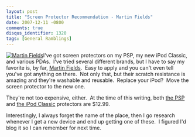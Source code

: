 ```yaml
---
layout: post
title: "Screen Protector Recommendation - Martin Fields"
date: 2007-12-11 -0800
comments: true
disqus_identifier: 1320
tags: [General Ramblings]
---
```

[![Martin
Fields](https://hyqi8g.dm2304.livefilestore.com/y2ps2aXlQ3mJVtYbDqK-T1Zx56op1ZxCV5VD7n8lOZ-CY-b-AjV9rnO4siFcG12XYCIz_12g9jCvupQGy7KAnbL2yMBl_cbFgc1s37ctozOwCA/20071211martinfields.gif?psid=1)](http://www.martinfields.com/US/index.asp)I've
got screen protectors on my PSP, my new iPod Classic, and various PDAs. 
I've tried several different brands, but I have to say my favorite is,
by far, [Martin Fields](http://www.martinfields.com/US/index.asp).  Easy
to apply and you can't even tell you've got anything on there.  Not only
that, but their scratch resistance is amazing and they're washable and
reusable.  Replace your iPod?  Move the screen protector to the new one.

They're not too expensive, either.  At the time of this writing, both
[the
PSP](http://www.martinfields.com/US/dis_product.asp?model=sonypsp&modeln=PSP%20(black/white/pink)&prod_type=screen)
and [the iPod
Classic](http://www.martinfields.com/US/dis_product.asp?model=iPod_Classic&modeln=Classic&prod_type=screen)
protectors are $12.99.

Interestingly, I always forget the name of the place, then I go research
whenever I get a new device and end up getting one of these.  I figured
I'd blog it so I can remember for next time.

